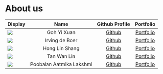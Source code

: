 # About us
| Display                                                   |           Name           |                   Github Profile                    |                  Portfolio                  |
|-----------------------------------------------------------|:------------------------:|:---------------------------------------------------:|:-------------------------------------------:|
| ![](https://avatars.githubusercontent.com/u/88550208?v=4) |       Goh Yi Xuan        |       [Github](https://github.com/yixuann02)        |       [Portfolio](team/yixuann02.md)        |
| ![](https://avatars.githubusercontent.com/u/88550208?v=4) |      Irving de Boer      |      [Github](https://github.com/irving11119)       |      [Portfolio](team/irving11119.md)       |
| ![](https://avatars.githubusercontent.com/u/88550208?v=4) |      Hong Lin Shang      |      [Github](https://github.com/honglinshang)      |      [Portfolio](team/honglinshang.md)      |
| ![](https://avatars.githubusercontent.com/u/88550208?v=4) |       Tan Wan Lin        |       [Github](https://github.com/T-Wan-Lin)        |       [Portfolio](team/t-wan-lin.md)        |
| ![](https://avatars.githubusercontent.com/u/88550208?v=4) | Poobalan Aatmika Lakshmi | [Github](https://github.com/PoobalanAatmikaLakshmi) | [Portfolio](team/poobalanaatmikalakshmi.md) |

